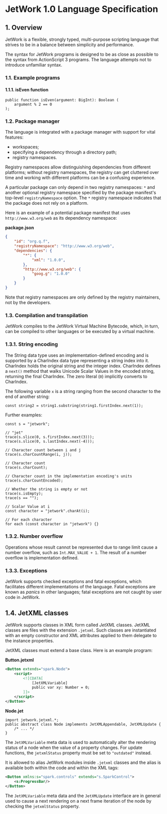 # JetWork 1.0 Language Specification

## 1. Overview

JetWork is a flexible, strongly typed, multi-purpose scripting language that strives to be in a balance between simplicity and performance.

The syntax for JetWork programs is designed to be as close as possible to the syntax from ActionScript 3 programs. The language attempts not to introduce unfamiliar syntax.

### 1.1. Example programs

#### 1.1.1. isEven function

```
public function isEven(argument: BigInt): Boolean (
    argument % 2 == 0
);
```

### 1.2. Package manager

The language is integrated with a package manager with support for vital features:

* workspaces;
* specifying a dependency through a directory path;
* registry namespaces.

Registry namespaces allow distinguishing dependencies from different platforms; without registry namespaces, the registry can get cluttered over time and working with different platforms can be a confusing experience.

A particular package can only depend in two registry namespaces: `*` and another optional registry namespace specified by the package manifest's top-level `registryNamespace` option. The `*` registry namespace indicates that the package does not rely on a platform.

Here is an example of a potential package manifest that uses `http://www.w3.org/web` as its dependency namespace:

**package.json**

```json
{
    "id": "org.q.f",
    "registryNamespace": "http://www.w3.org/web",
    "dependencies": {
        "*": {
            "xml": "1.0.0",
        },
        "http://www.w3.org/web": {
            "goog.g": "1.0.0"
        }
    }
}
```

Note that registry namespaces are only defined by the registry maintainers, not by the developers.

### 1.3. Compilation and transpilation

JetWork compiles to the JetWork Virtual Machine Bytecode, which, in turn, can be compiled to other languages or be executed by a virtual machine.

### 1.3.1. String encoding

The String data type uses an implementation-defined encoding and is supported by a CharIndex data type representing a string index into it. CharIndex holds the original string and the integer index. CharIndex defines a `next()` method that walks Unicode Scalar Values in the encoded string, returning the final CharIndex. The zero literal (`0`) implicitly converts to CharIndex.

The following variable `x` is a string ranging from the second character to the end of another string:

```
const string2 = string1.substring(string1.firstIndex.next(1));
```

Further examples:

```
const s = "jetwork";

// "jet"
trace(s.slice(0, s.firstIndex.next(3)));
trace(s.slice(0, s.lastIndex.next(-4)));

// Character count between i and j
trace(s.charCountRange(i, j));

// Character count
trace(s.charCount);

// Character count in the implementation encoding's units
trace(s.charCountEncoded);

// Whether the string is empty or not
trace(s.isEmpty);
trace(s == "");

// Scalar Value at i
const character = "jetwork".charAt(i);

// For each character
for each (const character in "jetwork") {}
```

### 1.3.2. Number overflow

Operations whose result cannot be represented due to range limit cause a number overflow, such as `Int.MAX_VALUE + 1`. The result of a number overflow is implementation defined.

### 1.3.3. Exceptions

JetWork supports checked exceptions and fatal exceptions, which facilitates different implementations of the language. Fatal exceptions are known as *panics* in other languages; fatal exceptions are not caught by user code in JetWork.

## 1.4. JetXML classes

JetWork supports classes in XML form called *JetXML* classes. JetXML classes are files with the extension `.jetxml`. Such classes are instantiated with an empty constructor and XML attributes applied to them delegate to the instance properties.

JetXML classes must extend a base class. Here is an example program:

**Button.jetxml**

```xml
<Button extends="spark.Node">
    <script>
        <![CDATA[
            [JetXMLVariable]
            public var xy: Number = 0;
        ]]>
    </script>
</Button>
```

**Node.jet**

```
import jetwork.jetxml.*;
public abstract class Node implements JetXMLAppendable, JetXMLUpdate {
    /* ... */
}
```

The `JetXMLVariable` meta data is used to automatically alter the rendering status of a node when the value of a property changes. For update functions, the `jetxmlStatus` property must be set to `"outdated"` instead.

It is allowed to alias JetWork modules inside `.jetxml` classes and the alias is available both within the code and within the XML tags:

```xml
<Button xmlns:s="spark.controls" extends="s.SparkControl">
    <s:ProgressBar/>
</Button>
```

The `JetXMLVariable` meta data and the `JetXMLUpdate` interface are in general used to cause a next rendering on a next frame iteration of the node by checking the `jetxmlStatus` property.